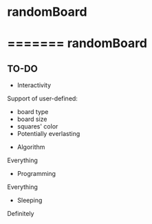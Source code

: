 randomBoard
===========
=======
randomBoard
===========

TO-DO
-----
 * Interactivity

Support of user-defined:
 - board type
 - board size
 - squares' color
 - Potentially everlasting 

 * Algorithm

Everything

 * Programming

Everything

 * Sleeping

Definitely
